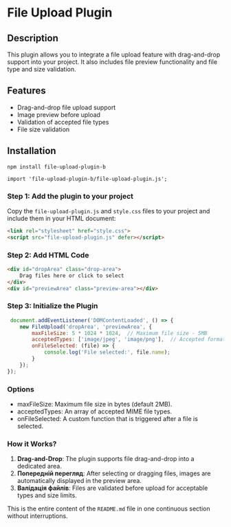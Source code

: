 # File Upload Plugin

## Description

This plugin allows you to integrate a file upload feature with drag-and-drop support into your project. It also includes file preview functionality and file type and size validation.

## Features

- Drag-and-drop file upload support
- Image preview before upload
- Validation of accepted file types
- File size validation

## Installation
```
npm install file-upload-plugin-b

import 'file-upload-plugin-b/file-upload-plugin.js';
```
### Step 1: Add the plugin to your project

Copy the `file-upload-plugin.js` and `style.css` files to your project and include them in your HTML document:

```html
<link rel="stylesheet" href="style.css">
<script src="file-upload-plugin.js" defer></script>


```


### Step 2: Add HTML Code
```html
<div id="dropArea" class="drop-area">
    Drag files here or click to select
</div>
<div id="previewArea" class="preview-area"></div>
```


### Step 3: Initialize the Plugin

```javascript
 document.addEventListener('DOMContentLoaded', () => {
    new FileUpload('dropArea', 'previewArea', {
        maxFileSize: 5 * 1024 * 1024,  // Maximum file size - 5MB
        acceptedTypes: ['image/jpeg', 'image/png'],  // Accepted formats - JPEG and PNG
        onFileSelected: (file) => {
            console.log('File selected:', file.name);
        }
    });
});

```


### Options
- maxFileSize: Maximum file size in bytes (default 2MB).
- acceptedTypes: An array of accepted MIME file types.
- onFileSelected: A custom function that is triggered after a file is selected.



### How it Works?

1. **Drag-and-Drop**: The plugin supports file drag-and-drop into a dedicated area.
2. **Попередній перегляд**: After selecting or dragging files, images are automatically displayed in the preview area.
3. **Валідація файлів**: Files are validated before upload for acceptable types and size limits.

This is the entire content of the `README.md` file in one continuous section without interruptions.
